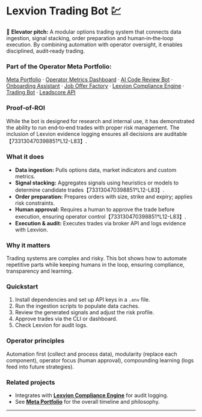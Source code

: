 # Lexvion Trading Bot 💹

🚀 **Elevator pitch:** A modular options trading system that connects data ingestion, signal stacking, order preparation and human‑in‑the‑loop execution. By combining automation with operator oversight, it enables disciplined, audit‑ready trading.

### Part of the Operator Meta Portfolio:
[Meta Portfolio](https://github.com/Bigmannot23/meta_portfolio) · [Operator Metrics Dashboard](https://github.com/Bigmannot23/operator_metrics_dashboard) · [AI Code Review Bot](https://github.com/Bigmannot23/ai_code_review_bot) · [Onboarding Assistant](https://github.com/Bigmannot23/Onboarding_Assistant) · [Job Offer Factory](https://github.com/Bigmannot23/job_offer_factory_autorun) · [Lexvion Compliance Engine](https://github.com/Bigmannot23/lexvion) · [Trading Bot](#) · [Leadscore API](https://github.com/Bigmannot23/operators-leadscore-api)

### Proof‑of‑ROI
While the bot is designed for research and internal use, it has demonstrated the ability to run end‑to‑end trades with proper risk management. The inclusion of Lexvion evidence logging ensures all decisions are auditable【733130470398851†L12-L83】.

### What it does
- **Data ingestion:** Pulls options data, market indicators and custom metrics.
- **Signal stacking:** Aggregates signals using heuristics or models to determine candidate trades【733130470398851†L12-L83】.
- **Order preparation:** Prepares orders with size, strike and expiry; applies risk constraints.
- **Human approval:** Requires a human to approve the trade before execution, ensuring operator control【733130470398851†L12-L83】.
- **Execution & audit:** Executes trades via broker API and logs evidence with Lexvion.

### Why it matters
Trading systems are complex and risky. This bot shows how to automate repetitive parts while keeping humans in the loop, ensuring compliance, transparency and learning.

### Quickstart
1. Install dependencies and set up API keys in a `.env` file.
2. Run the ingestion scripts to populate data caches.
3. Review the generated signals and adjust the risk profile.
4. Approve trades via the CLI or dashboard.
5. Check Lexvion for audit logs.

### Operator principles
Automation first (collect and process data), modularity (replace each component), operator focus (human approval), compounding learning (logs feed into future strategies).

### Related projects
- Integrates with **[Lexvion Compliance Engine](https://github.com/Bigmannot23/lexvion)** for audit logging.
- See **[Meta Portfolio](https://github.com/Bigmannot23/meta_portfolio)** for the overall timeline and philosophy.

---
